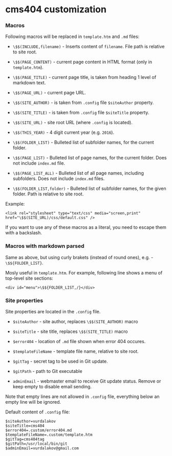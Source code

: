 ﻿# cms404 customization

### Macros

Following macros will be replaced in `template.htm` and `.md` files:

- `\$$(INCLUDE,filename)` - Inserts content of `filename`. File path is relative to site root.
- `\$$(PAGE_CONTENT)` - current page content in HTML format (only in `template.htm`).
- `\$$(PAGE_TITLE)` - current page title, is taken from heading 1 level of markdown text.
- `\$$(PAGE_URL)` - current page URL.
- `\$$(SITE_AUTHOR)` - is taken from `.config` file `$siteAuthor` property.
- `\$$(SITE_TITLE)` - is taken from `.config` file `$siteTitle` property.
- `\$$(SITE_URL)` - site root URL (where `.config` is located).
- `\$$(THIS_YEAR)` - 4 digit current year (e.g. `2016`).

- `\$$(FOLDER_LIST)` - Bulleted list of subfolder names, for the current folder.
- `\$$(PAGE_LIST)` - Bulleted list of page names, for the current folder. Does not include `index.md` file.
- `\$$(PAGE_LIST_ALL)` - Bulleted list of all page names, including subfolders. Does not include `index.md` files.
- `\$$(FOLDER_LIST,folder)` - Bulleted list of subfolder names, for the given folder. Path is relative to site root.

Example:

```
<link rel="stylesheet" type="text/css" media="screen,print" href="\$$(SITE_URL)/css/default.css" />
```

If you want to use any of these macros as a literal, you need to escape them with a backslash.

### Macros with markdown parsed

Same as above, but using curly brakets (instead of round ones), e.g. - `\$${FOLDER_LIST}`.

Mosly useful in `template.htm`. For example, following line shows a menu of top-level site sections:

```
<div id="menu">\$${FOLDER_LIST,/}</div>
```

### Site properties

Site properties are located in the `.config` file.

- `$siteAuthor` - site author, replaces `\$$(SITE_AUTHOR)` macro
- `$siteTitle` - site title, replaces `\$$(SITE_TITLE)` macro

- `$error404` - location of `.md` file shown when error 404 occures.
- `$templateFileName` - template file name, relative to site root.

- `$gitTag` - secret tag to be used in Git update.
- `$gitPath` - path to Git executable
- `adminEmail` - webmaster email to receive Git update status. Remove or keep empty to disable email sending.

Note that empty lines are not allowed in `.config` file, everything below an empty line will be ignored.

Default content of `.config` file:

```
$siteAuthor=vurdalakov
$siteTitle=cms404
$error404=.custom/error404.md
$templateFileName=.custom/template.htm
$gitTag=cms404tag
$gitPath=/usr/local/bin/git
$adminEmail=vurdalakov@gmail.com
```
